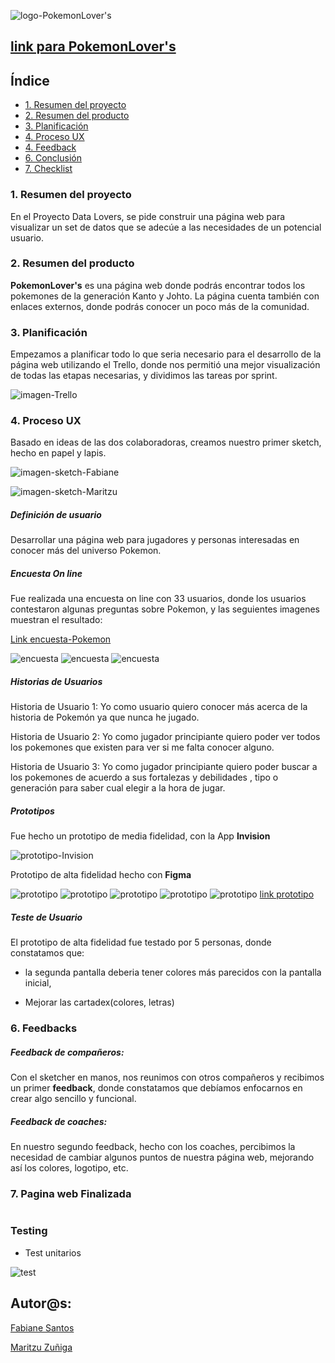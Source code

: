  ![logo-PokemonLover's](./src/img/logo-pokemon.png)


## **[link para PokemonLover's](https://fabianesantos.github.io/SCL014-data-lovers/src/index.html)** 


## **Índice**

* [1. Resumen del proyecto](#1-resumen-del-proyecto)
* [2. Resumen del producto](#2-pokemon-resumen-del-producto)
* [3. Planificación](#3-planificacion)
* [4. Proceso UX](#4-proceso-de-ux)
* [4. Feedback](#5-feedback)
* [6. Conclusión](#6-conclusion)
* [7. Checklist](#7-checklist)

### **1. Resumen del proyecto**

En el Proyecto Data Lovers, se pide construir una página web para visualizar un set de datos que se adecúe a las necesidades de un potencial usuario.

### **2. Resumen del producto**

**PokemonLover's** es una página web donde podrás encontrar todos los pokemones de la generación Kanto y Johto. La página cuenta también con enlaces externos, donde podrás conocer un poco más de la comunidad.

### **3. Planificación**

Empezamos a planificar todo lo que seria necesario para el desarrollo de la página web utilizando el Trello, donde nos permitió una mejor visualización de todas las etapas necesarias, y dividimos las tareas por sprint.

![imagen-Trello](./src/img/imagen-trello.png)

### **4. Proceso UX**

 Basado en ideas de las dos colaboradoras, creamos nuestro primer sketch, hecho en papel y lapis.

![imagen-sketch-Fabiane](./src/img/sketch-Fabiane.png)

![imagen-sketch-Maritzu](./src/img/sketch-maritzu.png)


 ##### Definición de usuario

 Desarrollar una página web para jugadores y personas interesadas en conocer más del universo Pokemon. 



##### Encuesta On line

Fue realizada una encuesta on line con 33 usuarios, donde los usuarios contestaron algunas preguntas sobre Pokemon, y las seguientes imagenes muestran el resultado:
 
 [Link encuesta-Pokemon](https://forms.gle/xKj7JESx2EK3oUap8)

![encuesta](./src/img/encuesta1.png)
![encuesta](./src/img/encuesta2.png)
![encuesta](./src/img/encuesta3.png)

##### Historias de Usuarios

Historia de Usuario 1: Yo como usuario quiero conocer más acerca de la historia de Pokemón ya que nunca he jugado.

Historia de Usuario 2: Yo como jugador principiante quiero poder ver todos los pokemones que existen para ver si me falta conocer alguno.

Historia de Usuario 3: Yo como jugador principiante quiero poder buscar a los pokemones de acuerdo a sus fortalezas y debilidades , tipo o generación para saber cual elegir a la hora de jugar.

##### Prototipos

Fue hecho un prototipo de media fidelidad, con la App **Invision**

![prototipo-Invision](./src/img/free-hand-invision.png)

Prototipo de alta fidelidad hecho con **Figma** 

![prototipo](./src/img/test-usuario1.png) 
![prototipo](./src/img/test-usuario2.png)
![prototipo](./src/img/test-usuario3.png)
![prototipo](./src/img/test-usuario4.png)
![prototipo](./src/img/test-usuario5.png)
[link prototipo](https://www.figma.com/file/FNMmn7QMav1PzxJhjvWgf6/Pokemon?node-id=64%3A0)



##### Teste de Usuario

El prototipo de alta fidelidad fue testado por 5 personas, donde constatamos que:

- la segunda pantalla deberia tener colores más parecidos con la pantalla inicial,

- Mejorar las cartadex(colores, letras)



### **6. Feedbacks**  

##### Feedback de compañeros:

Con el sketcher en manos, nos reunimos con otros compañeros y recibimos un primer **feedback**, donde constatamos que debíamos enfocarnos en crear algo sencillo y funcional.

##### Feedback de coaches:

En nuestro segundo feedback, hecho con los coaches, percibimos la necesidad de cambiar algunos puntos de nuestra página web, mejorando así los colores, logotipo, etc.



### **7. Pagina web Finalizada**

![]()
### Testing

- Test unitarios

![test](./src/img/test.png)



## Autor@s:

  [Fabiane Santos](https://github.com/FabianeSantos?tab=repositories)
  
  
  [Maritzu Zuñiga](https://github.com/maritz-u?tab=repositories)